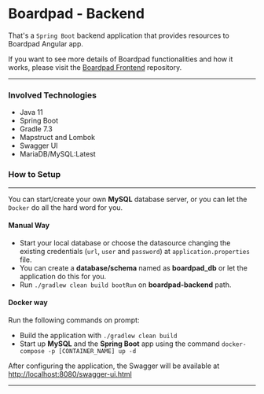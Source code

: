 # Boardpad - Backend

That's a `Spring Boot` backend application that provides resources to Boardpad Angular app.

If you want to see more details of Boardpad functionalities and how it works, please visit the 
[Boardpad Frontend](https://github.com/GustavoReinaldi/Boardpad-Front) repository.

---

### Involved Technologies

- Java 11
- Spring Boot
- Gradle 7.3
- Mapstruct and Lombok
- Swagger UI
- MariaDB/MySQL:Latest

### How to Setup

---
You can start/create your own **MySQL** database server, or you can let the 
`Docker` do all the hard word for you.

#### Manual Way

- Start your local database or choose the datasource changing the existing credentials (`url`, `user` and `password`) at `application.properties` file.
- You can create a **database/schema** named as **boardpad_db** or let the application do this for you.
- Run `./gradlew clean build bootRun` on **boardpad-backend** path.

#### Docker way
Run the following commands on prompt:
- Build the application with `./gradlew clean build`
- Start up **MySQL** and the **Spring Boot** app using the command `docker-compose -p [CONTAINER_NAME] up -d`

After configuring the application, the Swagger will be available at [http://localhost:8080/swagger-ui.html](http://localhost:8080/swagger-ui.html) 

---